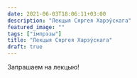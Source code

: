 ```yaml
---
date: 2021-06-03T18:06:11+03:00
description: "Лекцыя Сяргея Харэўскага"
featured_image: ""
tags: ["імпрэзы"]
title: "Лекцыя Сяргея Харэўскага"
draft: true
---
```


Запрашаем на лекцыю!